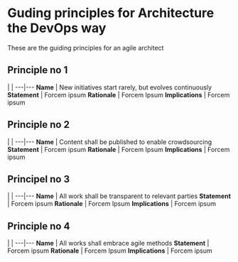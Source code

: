 # Guding principles for Architecture the DevOps way  
These are the guiding principles for an agile architect  

## Principle no 1
  |  |
---|---
**Name** | New initiatives start rarely, but evolves continuously
**Statement** | Forcem ipsum
**Rationale** | Forcem Ipsum
**Implications** | Forcem ipsum

## Principle no 2
|  |
---|---
**Name** | Content shall be published to enable crowdsourcing
**Statement** | Forcem ipsum
**Rationale** | Forcem Ipsum
**Implications** | Forcem ipsum

## Principel no 3
|  |
---|---
**Name** | All work shall be transparent to relevant parties
**Statement** | Forcem ipsum
**Rationale** | Forcem Ipsum
**Implications** | Forcem ipsum

## Principle no 4
|  |
---|---
**Name** | All works shall embrace agile methods
**Statement** | Forcem ipsum
**Rationale** | Forcem Ipsum
**Implications** | Forcem ipsum
